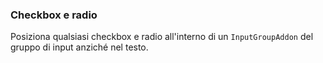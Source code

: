 ### Checkbox e radio

Posiziona qualsiasi checkbox e radio all'interno di un `InputGroupAddon` del gruppo di input anziché nel testo.

<!-- STORY -->